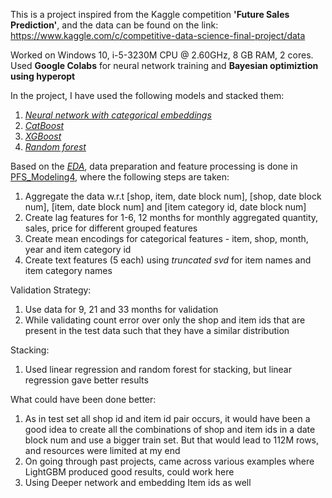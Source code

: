 
This is a project inspired from the Kaggle competition __'Future Sales Prediction'__, and the data can be found on the link:
https://www.kaggle.com/c/competitive-data-science-final-project/data

Worked on Windows 10, i-5-3230M CPU @ 2.60GHz, 8 GB RAM, 2 cores. Used __Google Colabs__ for neural network training and __Bayesian optimiztion using hyperopt__ 

In the project, I have used the following models and stacked them:
1) [_Neural network with categorical embeddings_](https://nbviewer.jupyter.org/github/sbhmaheshwari/Misc/blob/master/Embedding_nn_pfs4.ipynb) 
2) [_CatBoost_](https://nbviewer.jupyter.org/github/sbhmaheshwari/Misc/blob/master/pfs4_catboost_optimize.ipynb) 
3) [_XGBoost_](https://nbviewer.jupyter.org/github/sbhmaheshwari/Misc/blob/master/XGBOOST_pfs4_tuning.ipynb) 
4) [_Random forest_](https://nbviewer.jupyter.org/github/sbhmaheshwari/Misc/blob/master/pfs_rf_tuning4.ipynb)

Based on the [_EDA_](https://nbviewer.jupyter.org/github/sbhmaheshwari/Misc/blob/master/Predict_Future_Sales_EDA.ipynb), data preparation and feature processing is done in [PFS_Modeling4](https://nbviewer.jupyter.org/github/sbhmaheshwari/Misc/blob/master/PFS_Modeling4.ipynb), where the following steps are taken:
1) Aggregate the data w.r.t [shop, item, date block num], [shop, date block num], [item, date block num] and [item category id, date block num]
2) Create lag features for 1-6, 12 months for monthly aggregated quantity, sales, price for different grouped features
3) Create mean encodings for categorical features - item, shop, month, year and item category id
4) Create text features (5 each) using _truncated svd_ for item names and item category names

Validation Strategy:
1) Use data for 9, 21 and 33 months for validation
2) While validating count error over only the shop and item ids that are present in the test data such that they have a similar distribution

Stacking: 
1) Used linear regression and random forest for stacking, but linear regression gave better results 

What could have been done better:
1) As in test set all shop id and item id pair occurs, it would have been a good idea to create all the combinations of shop and item ids in a date block num and use a bigger train set. But that would lead to 112M rows, and resources were limited at my end
2) On going through past projects, came across various examples where LightGBM produced good results, could work here
3) Using Deeper network and embedding Item ids as well 
